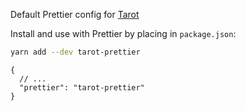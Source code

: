 Default Prettier config for [Tarot](https://github.com/codynova/tarot)

Install and use with Prettier by placing in `package.json`:

```bash
yarn add --dev tarot-prettier
```

```jsonc
{
  // ...
  "prettier": "tarot-prettier"
}
```